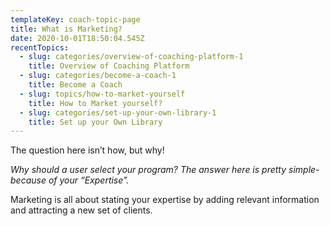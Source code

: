 ```yaml
---
templateKey: coach-topic-page
title: What is Marketing?
date: 2020-10-01T18:50:04.545Z
recentTopics:
  - slug: categories/overview-of-coaching-platform-1
    title: Overview of Coaching Platform
  - slug: categories/become-a-coach-1
    title: Become a Coach
  - slug: topics/how-to-market-yourself
    title: How to Market yourself?
  - slug: categories/set-up-your-own-library-1
    title: Set up your Own Library
---
```

The question here isn’t how, but why!

_Why should a user select your program? The answer here is pretty simple- because of your “Expertise”._ 

Marketing is all about stating your expertise by adding relevant information and attracting a new set of clients.
